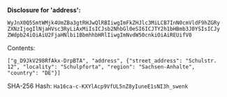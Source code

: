 **Disclosure for 'address':**

```
WyJnX0Q5SmtWMjk4UmZBa3gtRHJwQlRBIiwgImFkZHJlc3MiLCB7InN0cmVldF9hZGRy
ZXNzIjogIlNjaHVsc3RyLiAxMiIsICJsb2NhbGl0eSI6ICJTY2h1bHBmb3J0YSIsICJy
ZWdpb24iOiAiU2FjaHNlbi1BbmhhbHRlIiwgImNvdW50cnkiOiAiREUifV0
```

Contents:

```
["g_D9JkV298RfAkx-DrpBTA", "address", {"street_address": "Schulstr.
12", "locality": "Schulpforta", "region": "Sachsen-Anhalte",
"country": "DE"}]
```

SHA-256 Hash: `Ha16ca-c-KXYlAcp9VfUL5nZ8yIuneE1sNI3h_swenk`